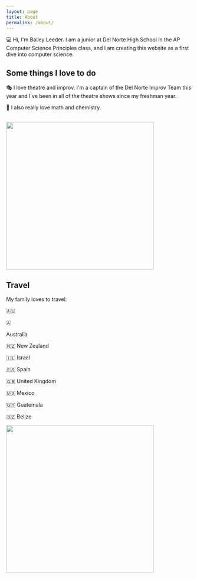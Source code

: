 ```yaml
---
layout: page
title: About
permalink: /about/
---
```


💻 Hi, I'm Bailey Leeder. I am a junior at Del Norte High School in the AP Computer Science Principles class, and I am creating this website as a first dive into computer science.

<h2>Some things I love to do</h2>


🎭  I love theatre and improv. I'm a captain of the Del Norte Improv Team this year and I've been in all of the theatre shows since my freshman year. 

🧪 I also really love math and chemistry.

<br>

<img src="/Bailey-GitHub-Playground//images/me.jpg" height="400"> 


<h2>Travel</h2>

My family loves to travel:

🇦🇺 <p> &#127462; </p> Australia

🇳🇿 New Zealand 

🇮🇱 Israel

🇪🇸 Spain

🇬🇧 United Kingdom

🇲🇽 Mexico

🇬🇹 Guatemala

🇧🇿 Belize

<img src="/Bailey-GitHub-Playground//images/new_zealand.jpg" height="400"> 